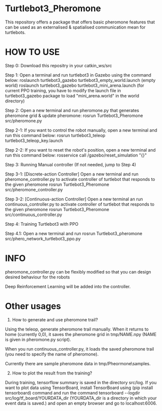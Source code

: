 # Turtlebot3_Pheromone
This repository offers a package that offers basic pheromone features that can be used as an externalised &amp; spatialised communication mean for turtlebots.

# HOW TO USE

Step 0: Download this repositry in your catkin_ws/src


Step 1: Open a terminal and run turtlebot3 in Gazebo using the command below:
roslaunch turtlebot3_gazebo turtlebot3_empty_world.launch (empty world)
roslaunch turtlebot3_gazebo turtlebot3_mini_arena.launch (for current PPO training, you have to modify the launch file in turtlebot3_gazebo package to load "mini_arena.world" in the world directory) 

Step 2: Open a new terminal and run pheromone.py that generates pheromone grid & update pheromone:
rosrun Turtlebot3_Pheromone src/pheromone.py

Step 2-1: If you want to control the robot manually, open a new terminal and run this command below:
rosrun turtlebot3_teleop turtlebot3_teleop_key.launch

Step 2-2: If you want to reset the robot's position, open a new terminal and run this command below:
rosservice call /gazebo/reset_simulation "{}"

Step 3: Running Manual controller (If not needed, jump to Step 4)

Step 3-1: [Discrete-action Controller] Open a new terminal and run pheromone_controller.py to activate controller of turtlebot that responds to the given pheromone
rosrun Turtlebot3_Pheromone src/pheromone_controller.py

Step 3-2: [Continuous-action Controller] Open a new terminal an run continuous_controller.py to activate controller of turtlebot that responds to the given pheromone
rosrun Turtlebot3_Pheromone src/continuous_controller.py

Step 4: Training Turtlebot3 with PPO

Step 4.1: Open a new terminal and run rosrun Turtlebot3_pheromone src/phero_network_turtlebot3_ppo.py

 
# INFO

pheromone_controller.py can be flexibly modified so that you can design desired behaviour for the robots

Deep Reinforcement Learning will be added into the controller.

# Other usages

1. How to generate and use pheromone trail?

Using the teleop, generate pheromone trail manually. When it returns to home (currently 0,0), it saves the pheromone grid in tmp/NAME.npy (NAME is given in pheromone.py script).

When you run continuous_controller.py, it loads the saved pheromone trail (you need to specify the name of pheromone).

Currently there are sample pheromone data in tmp/Pheormone\samples.

2. How to plot the result from the training? 

During training, tensorflow summary is saved in the directory src/log. If you want to plot data using TensorBoard, install TensorBoard using (pip install tensorboard) command and run the command tensorboard --logdir src/log/tf_board/YOURDATA_dir (YOURDATA_dir is a directory in which your event data is saved.) and open an empty browser and go to localhost:6006. 
